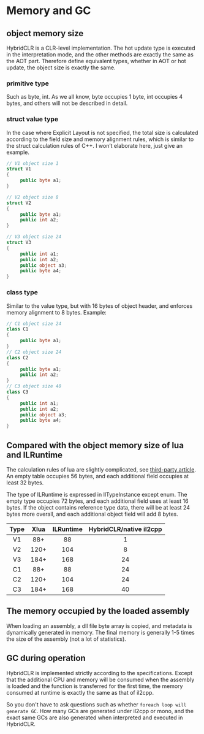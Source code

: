 # Memory and GC

## object memory size

HybridCLR is a CLR-level implementation. The hot update type is executed in the interpretation mode, and the other methods are exactly the same as the AOT part. Therefore define equivalent types, whether in AOT or hot update, the object size is exactly the same.

### primitive type

Such as byte, int. As we all know, byte occupies 1 byte, int occupies 4 bytes, and others will not be described in detail.

### struct value type

In the case where Explicit Layout is not specified, the total size is calculated according to the field size and memory alignment rules, which is similar to the struct calculation rules of C++. I won’t elaborate here, just give an example.

```csharp
// V1 object size 1
struct V1
{
     public byte a1;
}

// V2 object size 8
struct V2
{
     public byte a1;
     public int a2;
}

// V3 object size 24
struct V3
{
     public int a1;
     public int a2;
     public object a3;
     public byte a4;
}
```

### class type

Similar to the value type, but with 16 bytes of object header, and enforces memory alignment to 8 bytes. Example:

```csharp
// C1 object size 24
class C1
{
     public byte a1;
}
// C2 object size 24
class C2
{
     public byte a1;
     public int a2;
}
// C3 object size 40
class C3
{
     public int a1;
     public int a2;
     public object a3;
     public byte a4;
}
```

## Compared with the object memory size of lua and ILRuntime

The calculation rules of lua are slightly complicated, see [third-party article](https://www.linuxidc.com/Linux/2018-10/154971.htm). An empty table occupies 56 bytes, and each additional field occupies at least 32 bytes.

The type of ILRuntime is expressed in IlTypeInstance except enum. The empty type occupies 72 bytes, and each additional field uses at least 16 bytes. If the object contains reference type data, there will be at least 24 bytes more overall, and each additional object field will add 8 bytes.

|Type | Xlua | ILRuntime | HybridCLR/native il2cpp|
|:---:|:---:|:---:|:---:|
|V1|88+| 88 | 1|
|V2|120+|104|8|
|V3|184+|168|24|
|C1|88+| 88 | 24|
|C2|120+|104|24|
|C3|184+|168|40|

## The memory occupied by the loaded assembly

When loading an assembly, a dll file byte array is copied, and metadata is dynamically generated in memory. The final memory is generally 1-5 times the size of the assembly (not a lot of statistics).

## GC during operation

HybridCLR is implemented strictly according to the specifications. Except that the additional CPU and memory will be consumed when the assembly is loaded and the function is transferred for the first time, the memory consumed at runtime is exactly the same as that of il2cpp.

So you don't have to ask questions such as whether `foreach loop will generate GC`. How many GCs are generated under il2cpp or mono, and the exact same GCs are also generated when interpreted and executed in HybridCLR.
